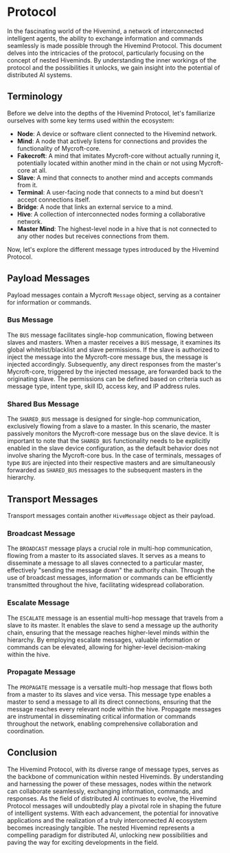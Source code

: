 # Protocol

In the fascinating world of the Hivemind, a network of interconnected intelligent agents, the ability to exchange information and commands seamlessly is made possible through the Hivemind Protocol.
This document delves into the intricacies of the protocol, particularly focusing on the concept of nested Hiveminds.
By understanding the inner workings of the protocol and the possibilities it unlocks, we gain insight into the potential of distributed AI systems.

## Terminology

Before we delve into the depths of the Hivemind Protocol, let's familiarize ourselves with some key terms used within the ecosystem:

- **Node**: A device or software client connected to the Hivemind network.
- **Mind**: A node that actively listens for connections and provides the functionality of Mycroft-core.
- **Fakecroft**: A mind that imitates Mycroft-core without actually running it, potentially located within another mind in the chain or not using Mycroft-core at all.
- **Slave**: A mind that connects to another mind and accepts commands from it.
- **Terminal**: A user-facing node that connects to a mind but doesn't accept connections itself.
- **Bridge**: A node that links an external service to a mind.
- **Hive**: A collection of interconnected nodes forming a collaborative network.
- **Master Mind**: The highest-level node in a hive that is not connected to any other nodes but receives connections from them.

Now, let's explore the different message types introduced by the Hivemind Protocol.

## Payload Messages

Payload messages contain a Mycroft `Message` object, serving as a container for information or commands.

### Bus Message

The `BUS` message facilitates single-hop communication, flowing between slaves and masters. When a master receives a `BUS` message, it examines its global whitelist/blacklist and slave permissions. If the slave is authorized to inject the message into the Mycroft-core message bus, the message is injected accordingly. Subsequently, any direct responses from the master's Mycroft-core, triggered by the injected message, are forwarded back to the originating slave. The permissions can be defined based on criteria such as message type, intent type, skill ID, access key, and IP address rules.

### Shared Bus Message

The `SHARED_BUS` message is designed for single-hop communication, exclusively flowing from a slave to a master. In this scenario, the master passively monitors the Mycroft-core message bus on the slave device. It is important to note that the `SHARED_BUS` functionality needs to be explicitly enabled in the slave device configuration, as the default behavior does not involve sharing the Mycroft-core bus. In the case of terminals, messages of type `BUS` are injected into their respective masters and are simultaneously forwarded as `SHARED_BUS` messages to the subsequent masters in the hierarchy.

## Transport Messages

Transport messages contain another `HiveMessage` object as their payload.

### Broadcast Message

The `BROADCAST` message plays a crucial role in multi-hop communication, flowing from a master to its associated slaves. It serves as a means to disseminate a message to all slaves connected to a particular master, effectively "sending the message down" the authority chain. Through the use of broadcast messages, information or commands can be efficiently transmitted throughout the hive, facilitating widespread collaboration.

### Escalate Message

The `ESCALATE` message is an essential multi-hop message that travels from a slave to its master. It enables the slave to send a message up the authority chain, ensuring that the message reaches higher-level minds within the hierarchy. By employing escalate messages, valuable information or commands can be elevated, allowing for higher-level decision-making within the hive.

### Propagate Message

The `PROPAGATE` message is a versatile multi-hop message that flows both from a master to its slaves and vice versa. This message type enables a master to send a message to all its direct connections, ensuring that the message reaches every relevant node within the hive. Propagate messages are instrumental in disseminating critical information or commands throughout the network, enabling comprehensive collaboration and coordination.

## Conclusion

The Hivemind Protocol, with its diverse range of message types, serves as the backbone of communication within nested Hiveminds. By understanding and harnessing the power of these messages, nodes within the network can collaborate seamlessly, exchanging information, commands, and responses. As the field of distributed AI continues to evolve, the Hivemind Protocol messages will undoubtedly play a pivotal role in shaping the future of intelligent systems. With each advancement, the potential for innovative applications and the realization of a truly interconnected AI ecosystem becomes increasingly tangible. The nested Hivemind represents a compelling paradigm for distributed AI, unlocking new possibilities and paving the way for exciting developments in the field.